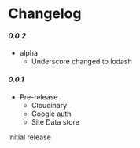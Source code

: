 Changelog
=========
#### ***0.0.2***
- alpha
    - Underscore changed to lodash
#### ***0.0.1***
- Pre-release
    - Cloudinary
    - Google auth
    - Site Data store

Initial release